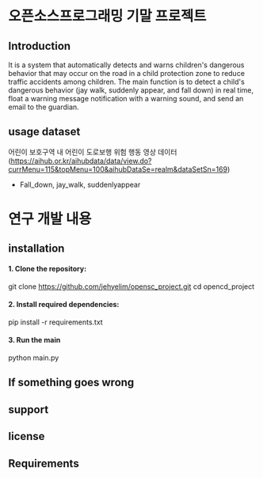 # 오픈소스프로그래밍 기말 프로젝트

## Introduction
  It is a system that automatically detects and warns children's dangerous behavior that may occur on the road in a child protection zone to    reduce traffic accidents among children.
  The main function is to detect a child's dangerous behavior (jay walk, suddenly appear, and fall down) in real time, float a warning          message notification with a warning sound, and send an email to the guardian.

## 
## usage dataset
  어린이 보호구역 내 어린이 도로보행 위험 행동 영상 데이터(https://aihub.or.kr/aihubdata/data/view.do?currMenu=115&topMenu=100&aihubDataSe=realm&dataSetSn=169)
  - Fall_down, jay_walk, suddenlyappear

# 연구 개발 내용

## installation
#### 1. Clone the repository:

  git clone https://github.com/jehyelim/opensc_project.git
  cd opencd_project
  
#### 2. Install required dependencies:
   
  pip install -r requirements.txt
  
#### 3. Run the main
   
  python main.py

## If something goes wrong

## support

## license

## Requirements





